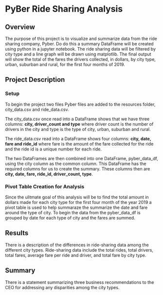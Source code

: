 # PyBer Ride Sharing Analysis

## Overview
The purpose of this project is to visualize and summarize data from the ride sharing company, Pyber.  Do do this a summary DataFrame will be created using python in a jupyter notebook.  The ride sharing data will be filtered by city type and a line graph will be drawn using matplotlib.  The final output will show the total of the fares the drivers collected, in dollars, by city type, urban, suburban and rural, for the first four months of 2019.

## Project Description
### Setup
To begin the project two files Pyber files are added to the resources folder, city_data.csv and ride_data.csv.<br>

The city_data.csv once read into a DataFrame shows that we have three columns: __city, driver_count and type__ where driver count is the number of drivers in the city and type is the type of city, urban, suburban and rural.<br>

The ride_data.csv read into a DataFrame shows four columns: __city, date, fare and ride_id__ where fare is the amount of the fare collected for the ride and the ride id is a unique number for each ride.
<br>

The two DataFrames are then combined into one DataFrame, pyber_data_df, using the city column as the common column.  This DataFrame has the required columns for us to create the summary. These columns then are __city, date, fare, ride_id, driver_count, type__.<br>

### Pivot Table Creation for Analysis

Since the ulitmate goal of this analysis will be to find the total amount in dollars made for each city type for the first four month of the year 2019 a pivot table is used to help summaraze the summarize the date and fare around the type of city.  To begin the data from the pyber_data_df is grouped by date for each type of city and the fares are summed. 

## Results
There is a description of the differences in ride-sharing data among the different city types. Ride-sharing data include the total rides, total drivers, total fares, average fare per ride and driver, and total fare by city type. 
## Summary
There is a statement summarizing three business recommendations to the CEO for addressing any disparities among the city types. 
